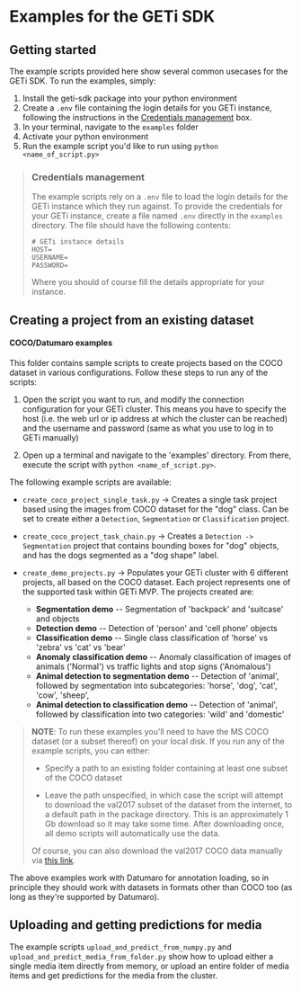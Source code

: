 # Examples for the GETi SDK

## Getting started
The example scripts provided here show several common usecases for the GETi SDK. To run
the examples, simply:
1. Install the geti-sdk package into your python environment
2. Create a `.env` file containing the login details for you GETi instance,
   following the instructions in the [Credentials management](#credentials-management)
   box.
3. In your terminal, navigate to the `examples` folder
4. Activate your python environment
5. Run the example script you'd like to run using `python <name_of_script.py>`

> ### Credentials management
>
> The example scripts rely on a `.env` file to load the login details for the GETi
> instance which they run against. To provide the credentials for your GETi instance,
> create a file named `.env` directly in the `examples` directory. The file should have
> the following contents:
> ```shell
> # GETi instance details
> HOST=
> USERNAME=
> PASSWORD=
> ```
> Where you should of course fill the details appropriate for your instance.

## Creating a project from an existing dataset
#### COCO/Datumaro examples
This folder contains sample scripts to create projects based on the
COCO dataset in various configurations. Follow these steps to run any of the scripts:


1. Open the script you want to run, and modify the connection configuration for your
   GETi cluster. This means you have to specify the host (i.e. the web url or ip address
   at which the cluster can be reached) and the username and password (same as what
   you use to log in to GETi manually)

2. Open up a terminal and navigate to the 'examples' directory. From there, execute
   the script with `python <name_of_script.py>`.

The following example scripts are available:

- `create_coco_project_single_task.py` -> Creates a single task project based using
  the images from COCO dataset for the "dog" class. Can be set to create either a
  `Detection`, `Segmentation` or `Classification` project.


- `create_coco_project_task_chain.py` -> Creates a `Detection -> Segmentation` project that
  contains bounding boxes for "dog" objects, and has the dogs segmented as a "dog shape"
  label.


- `create_demo_projects.py` -> Populates your GETi cluster with 6 different projects,
  all based on the COCO dataset. Each project represents one of the supported task
  within GETi MVP. The projects created are:

  - **Segmentation demo** -- Segmentation of 'backpack' and 'suitcase' and objects
  - **Detection demo** -- Detection of 'person' and 'cell phone' objects
  - **Classification demo** -- Single class classification of 'horse' vs 'zebra'
    vs 'cat' vs 'bear'
  - **Anomaly classification demo** -- Anomaly classification of images of animals
    ('Normal') vs traffic lights and stop signs ('Anomalous')
  - **Animal detection to segmentation demo** -- Detection of 'animal', followed by
    segmentation into subcategories: 'horse', 'dog', 'cat', 'cow', 'sheep',
  - **Animal detection to classification demo** -- Detection of 'animal', followed by
    classification into two categories: 'wild' and 'domestic'

> **NOTE**: To run these examples you'll need to have the MS COCO dataset (or a subset thereof) on
> your local disk. If you run any of the example scripts, you can either:
>
>    - Specify a path to an existing folder containing at least one subset of the
>      COCO dataset
>
>    - Leave the path unspecified, in which case the script will attempt to download
>      the val2017 subset of the dataset from the internet, to a default path in the
>      package directory. This is an approximately 1 Gb download so it may take some
>      time. After downloading once, all demo scripts will automatically use the data.
>
>
> Of course, you can also download the val2017 COCO data manually via
> [this link](http://images.cocodataset.org/zips/val2017.zip).

The above examples work with Datumaro for annotation loading, so in principle they
should work with datasets in formats other than COCO too (as long as they're supported
by Datumaro).

## Uploading and getting predictions for media
The example scripts `upload_and_predict_from_numpy.py` and
`upload_and_predict_media_from_folder.py` show how to upload either a single media
item directly from memory, or upload an entire folder of media items and
get predictions for the media from the cluster.
